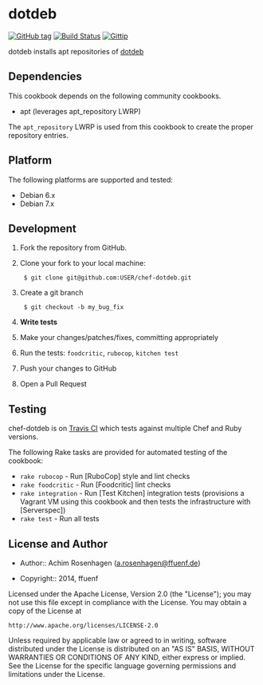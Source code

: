 dotdeb
======
[![GitHub tag](http://img.shields.io/github/tag/ffuenf/chef-dotdeb.svg)][tag]
[![Build Status](http://img.shields.io/travis/ffuenf/chef-dotdeb.svg)][travis]
[![Gittip](http://img.shields.io/gittip/arosenhagen.svg)][gittip]

[tag]: https://github.com/ffuenf/chef-dotdeb/tags
[travis]: https://travis-ci.org/ffuenf/chef-dotdeb
[gittip]: https://www.gittip.com/arosenhagen

dotdeb installs apt repositories of [dotdeb](http://www.dotdeb.org/instructions/)

Dependencies
------------

This cookbook depends on the following community cookbooks.

* apt (leverages apt_repository LWRP)

The `apt_repository` LWRP is used from this cookbook to create the proper repository entries.

Platform
--------

The following platforms are supported and tested:

* Debian 6.x
* Debian 7.x

Development
-----------
1. Fork the repository from GitHub.
2. Clone your fork to your local machine:

        $ git clone git@github.com:USER/chef-dotdeb.git

3. Create a git branch

        $ git checkout -b my_bug_fix

4. **Write tests**
5. Make your changes/patches/fixes, committing appropriately
6. Run the tests: `foodcritic`, `rubocop`, `kitchen test`
7. Push your changes to GitHub
8. Open a Pull Request

Testing
-------

chef-dotdeb is on [Travis CI](http://travis-ci.org/ffuenf/chef-dotdeb) which tests against multiple Chef and Ruby versions.

The following Rake tasks are provided for automated testing of the cookbook:

* `rake rubocop` - Run [RuboCop] style and lint checks
* `rake foodcritic` - Run [Foodcritic] lint checks
* `rake integration` - Run [Test Kitchen] integration tests (provisions a
  Vagrant VM using this cookbook and then tests the infrastructure with
  [Serverspec])
* `rake test` - Run all tests

License and Author
------------------

- Author:: Achim Rosenhagen (<a.rosenhagen@ffuenf.de>)

- Copyright:: 2014, ffuenf

Licensed under the Apache License, Version 2.0 (the "License");
you may not use this file except in compliance with the License.
You may obtain a copy of the License at

    http://www.apache.org/licenses/LICENSE-2.0

Unless required by applicable law or agreed to in writing, software
distributed under the License is distributed on an "AS IS" BASIS,
WITHOUT WARRANTIES OR CONDITIONS OF ANY KIND, either express or implied.
See the License for the specific language governing permissions and
limitations under the License.
